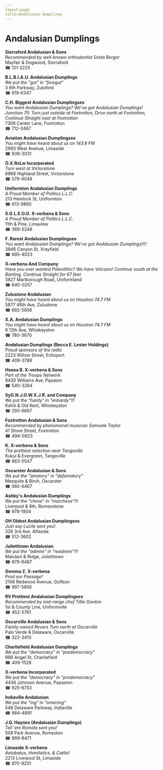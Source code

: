 ```yaml
---
layout:page
title:Andalusian Dumplings
---
```

# Andalusian Dumplings

**Sierraford Andalusian & Sons**  
_Recommended by well-known orthodontist Greta Berger_  
Mayfair & Dogwood, Sierraford  
☎ 121-2225



**B.L.B.I.A.U. Andalusian Dumplings**  
_We put the "gut" in "foregut"_  
3 6th Parkway, Zuluford  
☎ 919-6347



**C.H. Biggest Andalusian Dumplingses**  
_You want Andalusian Dumplings? We've got Andalusian Dumplings! 
Junction 75: Turn just outside at Foxtrotton, Drive north at Foxtrotton, Continue Straight east at Foxtrotton_  
7308 Center Lane, Foxtrotton  
☎ 712-0467



**Aviation Andalusian Dumplingses**  
_You might have heard about us on 143.8 FM_  
2993 West Avenue, Limaside  
☎ 939-3031



**O.X.RcLw Incorporated**  
_Turn west at Victorstone_  
6968 Highland Street, Victorstone  
☎ 579-4049



**Uniformton Andalusian Dumplings**  
_A Proud Member of Politics L.L.C._  
213 Hemlock St, Uniformton  
☎ 613-9860



**S.G.L.E.O.G. X-verbena & Sons**  
_A Proud Member of Politics L.L.C._  
11th & Pine, Limaview  
☎ 369-5249



**F. Rarest Andalusian Dumplingses**  
_You want Andalusian Dumplings? We've got Andalusian Dumplings!!!!_  
3846 Canyon St, Xrayfield  
☎ 695-4023



**X-verbena And Company**  
_Have you ever wanted Paleolithic? We have Volcano! 
Continue south at the Banting, Continue Straight for 67 feet_  
3827 Marlborough Road, Uniformland  
☎ 640-0257



**Zulustone Andalusian**  
_You might have heard about us on Houston 74.7 FM_  
5877 46th Ave, Zulustone  
☎ 692-5656



**X.A. Andalusian Dumplings**  
_You might have heard about us on Houston 74.7 FM_  
6 13th Ave, Whiskeyston  
☎ 780-3670



**Andalusian Dumplings (Becca E. Lester Holdings)**  
_Proud sponsors of the radio_  
2223 Willow Street, Echoport  
☎ 409-3786



**Hosea B. X-verbena & Sons**  
_Part of the Troops Network_  
9430 Williams Ave, Papaton  
☎ 540-3264



**SyG.N.J.O.W.X.J.R. and Company**  
_We put the "hardy" in "enhardy"!!!_  
Kahili & Old Kent, Whiskeyston  
☎ 293-6667



**Foxtrotton Andalusian & Sons**  
_Recommended by phenomenal musician Samuele Taylor_  
41 Shore Street, Foxtrotton  
☎ 494-0923



**K. X-verbena & Sons**  
_The prettiest selection near Tangoville_  
Kukui & Evergreen, Tangoville  
☎ 663-5547



**Oscarster Andalusian & Sons**  
_We put the "amatory" in "defamatory"_  
Mesquite & Birch, Oscarster  
☎ 560-6467



**Ashby's Andalusian Dumplings**  
_We put the "chese" in "marchese"!!!_  
Liverpool & 8th, Romeostone  
☎ 978-1804



**OH Oldest Andalusian Dumplingses**  
_Just say Lucile sent you!_  
326 3rd Ave, Alfaside  
☎ 512-3602



**Julietttown Andalusian**  
_We put the "admire" in "readmire"!!!_  
Malulani & Ridge, Julietttown  
☎ 879-6467



**Gemma Z. X-verbena**  
_Prod our Passage!_  
2106 Redwood Avenue, Golfson  
☎ 997-5856



**RV Prettiest Andalusian Dumplingses**  
_Recommended by mid-range chef Tillie Gordon_  
1st & County Line, Uniformville  
☎ 452-5761



**Oscarville Andalusian & Sons**  
_Family owned Revers 
Turn north at Oscarville_  
Palo Verde & Delaware, Oscarville  
☎ 322-3410



**Charliefield Andalusian Dumplings**  
_We put the "democracy" in "prodemocracy"_  
998 Angel St, Charliefield  
☎ 409-1528



**X-verbena Incorporated**  
_We put the "democracy" in "prodemocracy"_  
4436 Johnson Avenue, Papaston  
☎ 925-6753



**Indiaville Andalusian**  
_We put the "ing" in "omening"_  
548 Delaware Parkway, Indiaville  
☎ 984-4891



**J.Q. Haynes (Andalusian Dumplings)**  
_Tell 'em Romola sent you!_  
508 Park Avenue, Romeoton  
☎ 999-8471



**Limaside X-verbena**  
_Aetobatus, Homiletics, & Cattle!_  
2213 Liverpool St, Limaside  
☎ 870-9201



